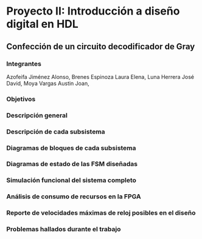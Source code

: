 # Proyecto II: Introducción a diseño digital en HDL
## Confección de un circuito decodificador de Gray

### Integrantes
Azofeifa Jiménez Alonso,
Brenes Espinoza Laura Elena,
Luna Herrera José David,
Moya Vargas Austin Joan,

### Objetivos


### Descripción general


### Descripción de cada subsistema


### Diagramas de bloques de cada subsistema


### Diagramas de estado de las FSM diseñadas


### Simulación funcional del sistema completo


### Análisis de consumo de recursos en la FPGA


### Reporte de velocidades máximas de reloj posibles en el diseño



### Problemas hallados durante el trabajo

